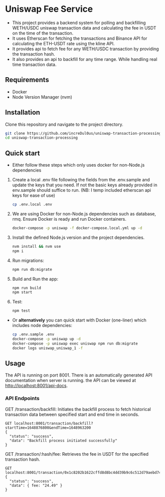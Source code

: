 # Uniswap Fee Service
- This project provides a backend system for polling and backfilling WETH/USDC uniswap transaction data and calculating the fee in USDT on the time of the transaction.
- It uses Etherscan for fetching the transactions and Binance API for calculating the ETH-USDT rate using the kline API.
- It provides api to fetch fee for any WETH/USDC transaction by providing the transaction hash.
- It also provides an api to backfill for any time range. While handling real time transaction data.

## Requirements
- Docker
- Node Version Manager (nvm)

## Installation
Clone this repository and navigate to the project directory.
```bash
git clone https://github.com/increDul0us/uniswap-transaction-processing
cd uniswap-transaction-processing
```

## Quick start
- Either follow these steps which only uses docker for non-Node.js dependencies

1. Create a local .env file following the fields from the .env.sample and update the keys that you need. If not the basic keys already provided in env.sample should suffice to run. (NB: I temp included etherscan api keys for ease of use)

    ```bash
    cp .env.local .env
    ```

2. We are using Docker for non-Node.js dependencies such as database, rmq. Ensure Docker is ready and run Docker containers.

    ```bash
    docker-compose -p uniswap -f docker-compose.local.yml up -d
    ```

3. Install the defined Node.js version and the project dependencies.

    ```bash
    nvm install && nvm use
    npm i
    ```

4. Run migrations:

    ```bash
    npm run db:migrate
    ```

5. Build and Run the app:

    ```bash
    npm run build
    npm start
    ```

6. Test:

    ```bash
    npm test
    ```


- Or **alternatively** you can quick start with Docker (one-liner) which includes node dependencies:

    ```bash
    cp .env.sample .env
    docker-compose -p uniswap up -d
    docker-compose -p uniswap exec uniswap npm run db:migrate
    docker logs uniswap_uniswap_1 -f
    ```

## Usage
The API is running on port 8001. There is an automatically generated API documentation when server is running. the API can be viewed at [http://localhost:8001/api-docs](http://localhost:8001/api-docs).

### API Endpoints
GET /transaction/backfill: Initiates the backfill process to fetch historical transaction data between specified start and end time in seconds.
```http
GET localhost:8001/transaction/backfill?startTime=1648876800&endTime=1648963200
{
  "status": "success",
  "data": "Backfill process initiated successfully"
}
```
GET /transaction/:hash/fee: Retrieves the fee in USDT for the specified transaction hash.
```http
GET localhost:8001/transaction/0x1c8202b1622cffd8d8bc4dd39b9c6c512d79aebd74acde8443540573675024fd/fee
{
  "status": "success",
  "data": { fee: "24.49" }
}
```
